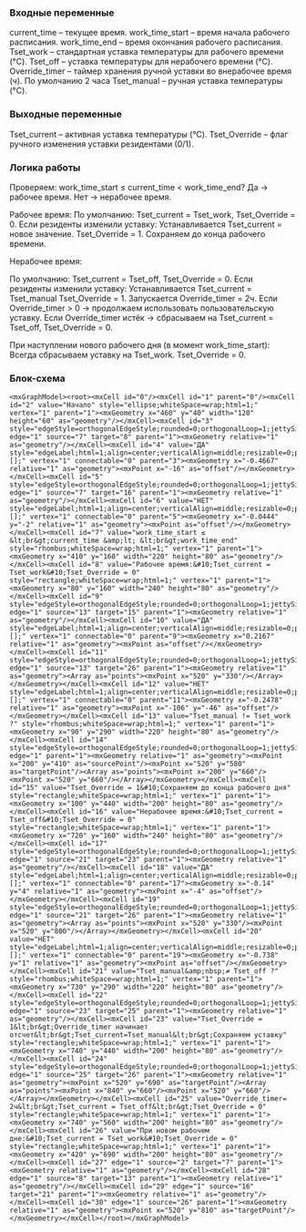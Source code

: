 ### Входные переменные

current_time – текущее время.
work_time_start – время начала рабочего расписания.
work_time_end – время окончания рабочего расписания.
Tset_work – стандартная уставка температуры для рабочего времени (°C).
Tset_off – уставка температуры для нерабочего времени (°C).
Override_timer – таймер хранения ручной уставки во внерабочее время (ч). По умолчанию 2 часа 
Tset_manual – ручная уставка температуры (°C). 
### Выходные переменные

Tset_current – активная уставка температуры (°C). 
Tset_Override – флаг ручного изменения уставки резидентами (0/1).

### Логика работы

Проверяем: work_time_start ≤ current_time < work_time_end?
Да → рабочее время.
Нет → нерабочее время.

Рабочее время:
По умолчанию: Tset_current = Tset_work, Tset_Override = 0.
Если резиденты изменили уставку:
Устанавливается Tset_current = новое значение.
Tset_Override = 1.
Сохраняем до конца рабочего времени.

Нерабочее время:

По умолчанию: Tset_current = Tset_off, Tset_Override = 0.
Если резиденты изменили уставку:
Устанавливается Tset_current = Tset_manual
Tset_Override = 1.
Запускается Override_timer = 2ч.
Если Override_timer > 0 → продолжаем использовать пользовательскую уставку.
Если Override_timer истёк → сбрасываем на Tset_current = Tset_off, Tset_Override = 0.

При наступлении нового рабочего дня (в момент work_time_start):
Всегда сбрасываем уставку на Tset_work.
Tset_Override = 0.

### Блок-схема
```
<mxGraphModel><root><mxCell id="0"/><mxCell id="1" parent="0"/><mxCell id="2" value="Начало" style="ellipse;whiteSpace=wrap;html=1;" vertex="1" parent="1"><mxGeometry x="460" y="40" width="120" height="60" as="geometry"/></mxCell><mxCell id="3" style="edgeStyle=orthogonalEdgeStyle;rounded=0;orthogonalLoop=1;jettySize=auto;html=1;entryX=1;entryY=0.5;entryDx=0;entryDy=0;" edge="1" source="7" target="8" parent="1"><mxGeometry relative="1" as="geometry"/></mxCell><mxCell id="4" value="ДА" style="edgeLabel;html=1;align=center;verticalAlign=middle;resizable=0;points=[];" vertex="1" connectable="0" parent="3"><mxGeometry x="-0.4667" relative="1" as="geometry"><mxPoint x="-16" as="offset"/></mxGeometry></mxCell><mxCell id="5" style="edgeStyle=orthogonalEdgeStyle;rounded=0;orthogonalLoop=1;jettySize=auto;html=1;entryX=0;entryY=0.5;entryDx=0;entryDy=0;" edge="1" source="7" target="16" parent="1"><mxGeometry relative="1" as="geometry"/></mxCell><mxCell id="6" value="НЕТ" style="edgeLabel;html=1;align=center;verticalAlign=middle;resizable=0;points=[];" vertex="1" connectable="0" parent="5"><mxGeometry x="-0.0444" y="-2" relative="1" as="geometry"><mxPoint as="offset"/></mxGeometry></mxCell><mxCell id="7" value="work_time_start ≤ &lt;br&gt;current_time &amp;lt; &lt;br&gt;work_time_end" style="rhombus;whiteSpace=wrap;html=1;" vertex="1" parent="1"><mxGeometry x="410" y="160" width="220" height="80" as="geometry"/></mxCell><mxCell id="8" value="Рабочее время:&#10;Tset_current = Tset_work&#10;Tset_Override = 0" style="rectangle;whiteSpace=wrap;html=1;" vertex="1" parent="1"><mxGeometry x="80" y="160" width="240" height="80" as="geometry"/></mxCell><mxCell id="9" style="edgeStyle=orthogonalEdgeStyle;rounded=0;orthogonalLoop=1;jettySize=auto;html=1;" edge="1" source="13" target="15" parent="1"><mxGeometry relative="1" as="geometry"/></mxCell><mxCell id="10" value="ДА" style="edgeLabel;html=1;align=center;verticalAlign=middle;resizable=0;points=[];" vertex="1" connectable="0" parent="9"><mxGeometry x="0.2167" relative="1" as="geometry"><mxPoint as="offset"/></mxGeometry></mxCell><mxCell id="11" style="edgeStyle=orthogonalEdgeStyle;rounded=0;orthogonalLoop=1;jettySize=auto;html=1;" edge="1" source="13" target="26" parent="1"><mxGeometry relative="1" as="geometry"><Array as="points"><mxPoint x="520" y="330"/></Array></mxGeometry></mxCell><mxCell id="12" value="НЕТ" style="edgeLabel;html=1;align=center;verticalAlign=middle;resizable=0;points=[];" vertex="1" connectable="0" parent="11"><mxGeometry x="-0.2478" relative="1" as="geometry"><mxPoint x="-106" y="-46" as="offset"/></mxGeometry></mxCell><mxCell id="13" value="Tset_manual != Tset_work ?" style="rhombus;whiteSpace=wrap;html=1;" vertex="1" parent="1"><mxGeometry x="90" y="290" width="220" height="80" as="geometry"/></mxCell><mxCell id="14" style="edgeStyle=orthogonalEdgeStyle;rounded=0;orthogonalLoop=1;jettySize=auto;html=1;entryX=0.5;entryY=0;entryDx=0;entryDy=0;exitX=0.5;exitY=1;exitDx=0;exitDy=0;" edge="1" parent="1"><mxGeometry relative="1" as="geometry"><mxPoint x="200" y="410" as="sourcePoint"/><mxPoint x="520" y="580" as="targetPoint"/><Array as="points"><mxPoint x="200" y="660"/><mxPoint x="520" y="660"/></Array></mxGeometry></mxCell><mxCell id="15" value="Tset_Override = 1&#10;Сохраняем до конца рабочего дня" style="rectangle;whiteSpace=wrap;html=1;" vertex="1" parent="1"><mxGeometry x="100" y="440" width="200" height="80" as="geometry"/></mxCell><mxCell id="16" value="Нерабочее время:&#10;Tset_current = Tset_off&#10;Tset_Override = 0" style="rectangle;whiteSpace=wrap;html=1;" vertex="1" parent="1"><mxGeometry x="720" y="160" width="240" height="80" as="geometry"/></mxCell><mxCell id="17" style="edgeStyle=orthogonalEdgeStyle;rounded=0;orthogonalLoop=1;jettySize=auto;html=1;" edge="1" source="21" target="23" parent="1"><mxGeometry relative="1" as="geometry"/></mxCell><mxCell id="18" value="ДА" style="edgeLabel;html=1;align=center;verticalAlign=middle;resizable=0;points=[];" vertex="1" connectable="0" parent="17"><mxGeometry x="-0.14" y="4" relative="1" as="geometry"><mxPoint x="-4" as="offset"/></mxGeometry></mxCell><mxCell id="19" style="edgeStyle=orthogonalEdgeStyle;rounded=0;orthogonalLoop=1;jettySize=auto;html=1;entryX=0.5;entryY=0;entryDx=0;entryDy=0;" edge="1" source="21" target="26" parent="1"><mxGeometry relative="1" as="geometry"><Array as="points"><mxPoint x="520" y="330"/><mxPoint x="520" y="800"/></Array></mxGeometry></mxCell><mxCell id="20" value="НЕТ" style="edgeLabel;html=1;align=center;verticalAlign=middle;resizable=0;points=[];" vertex="1" connectable="0" parent="19"><mxGeometry x="-0.738" y="1" relative="1" as="geometry"><mxPoint as="offset"/></mxGeometry></mxCell><mxCell id="21" value="Tset_manual&amp;nbsp;≠ Tset_off ?" style="rhombus;whiteSpace=wrap;html=1;" vertex="1" parent="1"><mxGeometry x="730" y="290" width="220" height="80" as="geometry"/></mxCell><mxCell id="22" style="edgeStyle=orthogonalEdgeStyle;rounded=0;orthogonalLoop=1;jettySize=auto;html=1;" edge="1" source="23" target="25" parent="1"><mxGeometry relative="1" as="geometry"/></mxCell><mxCell id="23" value="Tset_Override = 1&lt;br&gt;Override_timer начинает отсчет&lt;br&gt;Tset_current=Tset_manual&lt;br&gt;Сохраняем уставку" style="rectangle;whiteSpace=wrap;html=1;" vertex="1" parent="1"><mxGeometry x="740" y="440" width="200" height="80" as="geometry"/></mxCell><mxCell id="24" style="edgeStyle=orthogonalEdgeStyle;rounded=0;orthogonalLoop=1;jettySize=auto;html=1;entryX=0.5;entryY=0;entryDx=0;entryDy=0;" edge="1" source="25" target="26" parent="1"><mxGeometry relative="1" as="geometry"><mxPoint x="520" y="690" as="targetPoint"/><Array as="points"><mxPoint x="840" y="660"/><mxPoint x="520" y="660"/></Array></mxGeometry></mxCell><mxCell id="25" value="Override_timer= 2ч&lt;br&gt;Tset_current = Tset_off&lt;br&gt;Tset_Override = 0" style="rectangle;whiteSpace=wrap;html=1;" vertex="1" parent="1"><mxGeometry x="740" y="560" width="200" height="80" as="geometry"/></mxCell><mxCell id="26" value="При новом рабочем дне:&#10;Tset_current = Tset_work&#10;Tset_Override = 0" style="rectangle;whiteSpace=wrap;html=1;" vertex="1" parent="1"><mxGeometry x="420" y="690" width="200" height="80" as="geometry"/></mxCell><mxCell id="27" edge="1" source="2" target="7" parent="1"><mxGeometry relative="1" as="geometry"/></mxCell><mxCell id="28" edge="1" source="8" target="13" parent="1"><mxGeometry relative="1" as="geometry"/></mxCell><mxCell id="29" edge="1" source="16" target="21" parent="1"><mxGeometry relative="1" as="geometry"/></mxCell><mxCell id="30" edge="1" source="26" parent="1"><mxGeometry relative="1" as="geometry"><mxPoint x="520" y="810" as="targetPoint"/></mxGeometry></mxCell></root></mxGraphModel>
```
